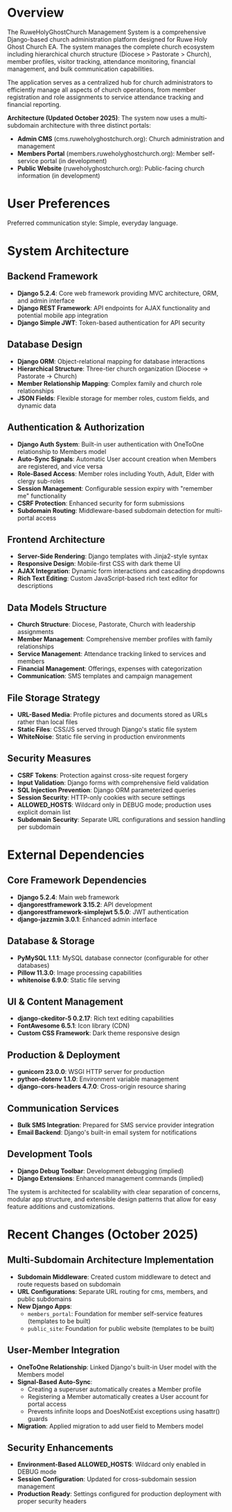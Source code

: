 # Overview

The RuweHolyGhostChurch Management System is a comprehensive Django-based church administration platform designed for Ruwe Holy Ghost Church EA. The system manages the complete church ecosystem including hierarchical church structure (Diocese > Pastorate > Church), member profiles, visitor tracking, attendance monitoring, financial management, and bulk communication capabilities.

The application serves as a centralized hub for church administrators to efficiently manage all aspects of church operations, from member registration and role assignments to service attendance tracking and financial reporting.

**Architecture (Updated October 2025)**: The system now uses a multi-subdomain architecture with three distinct portals:
- **Admin CMS** (cms.ruweholyghostchurch.org): Church administration and management
- **Members Portal** (members.ruweholyghostchurch.org): Member self-service portal (in development)
- **Public Website** (ruweholyghostchurch.org): Public-facing church information (in development)

# User Preferences

Preferred communication style: Simple, everyday language.

# System Architecture

## Backend Framework
- **Django 5.2.4**: Core web framework providing MVC architecture, ORM, and admin interface
- **Django REST Framework**: API endpoints for AJAX functionality and potential mobile app integration
- **Django Simple JWT**: Token-based authentication for API security

## Database Design
- **Django ORM**: Object-relational mapping for database interactions
- **Hierarchical Structure**: Three-tier church organization (Diocese → Pastorate → Church)
- **Member Relationship Mapping**: Complex family and church role relationships
- **JSON Fields**: Flexible storage for member roles, custom fields, and dynamic data

## Authentication & Authorization
- **Django Auth System**: Built-in user authentication with OneToOne relationship to Members model
- **Auto-Sync Signals**: Automatic User account creation when Members are registered, and vice versa
- **Role-Based Access**: Member roles including Youth, Adult, Elder with clergy sub-roles
- **Session Management**: Configurable session expiry with "remember me" functionality
- **CSRF Protection**: Enhanced security for form submissions
- **Subdomain Routing**: Middleware-based subdomain detection for multi-portal access

## Frontend Architecture
- **Server-Side Rendering**: Django templates with Jinja2-style syntax
- **Responsive Design**: Mobile-first CSS with dark theme UI
- **AJAX Integration**: Dynamic form interactions and cascading dropdowns
- **Rich Text Editing**: Custom JavaScript-based rich text editor for descriptions

## Data Models Structure
- **Church Structure**: Diocese, Pastorate, Church with leadership assignments
- **Member Management**: Comprehensive member profiles with family relationships
- **Service Management**: Attendance tracking linked to services and members
- **Financial Management**: Offerings, expenses with categorization
- **Communication**: SMS templates and campaign management

## File Storage Strategy
- **URL-Based Media**: Profile pictures and documents stored as URLs rather than local files
- **Static Files**: CSS/JS served through Django's static file system
- **WhiteNoise**: Static file serving in production environments

## Security Measures
- **CSRF Tokens**: Protection against cross-site request forgery
- **Input Validation**: Django forms with comprehensive field validation
- **SQL Injection Prevention**: Django ORM parameterized queries
- **Session Security**: HTTP-only cookies with secure settings
- **ALLOWED_HOSTS**: Wildcard only in DEBUG mode; production uses explicit domain list
- **Subdomain Security**: Separate URL configurations and session handling per subdomain

# External Dependencies

## Core Framework Dependencies
- **Django 5.2.4**: Main web framework
- **djangorestframework 3.15.2**: API development
- **djangorestframework-simplejwt 5.5.0**: JWT authentication
- **django-jazzmin 3.0.1**: Enhanced admin interface

## Database & Storage
- **PyMySQL 1.1.1**: MySQL database connector (configurable for other databases)
- **Pillow 11.3.0**: Image processing capabilities
- **whitenoise 6.9.0**: Static file serving

## UI & Content Management
- **django-ckeditor-5 0.2.17**: Rich text editing capabilities
- **FontAwesome 6.5.1**: Icon library (CDN)
- **Custom CSS Framework**: Dark theme responsive design

## Production & Deployment
- **gunicorn 23.0.0**: WSGI HTTP server for production
- **python-dotenv 1.1.0**: Environment variable management
- **django-cors-headers 4.7.0**: Cross-origin resource sharing

## Communication Services
- **Bulk SMS Integration**: Prepared for SMS service provider integration
- **Email Backend**: Django's built-in email system for notifications

## Development Tools
- **Django Debug Toolbar**: Development debugging (implied)
- **Django Extensions**: Enhanced management commands (implied)

The system is architected for scalability with clear separation of concerns, modular app structure, and extensible design patterns that allow for easy feature additions and customizations.

# Recent Changes (October 2025)

## Multi-Subdomain Architecture Implementation
- **Subdomain Middleware**: Created custom middleware to detect and route requests based on subdomain
- **URL Configurations**: Separate URL routing for cms, members, and public subdomains
- **New Django Apps**: 
  - `members_portal`: Foundation for member self-service features (templates to be built)
  - `public_site`: Foundation for public website (templates to be built)

## User-Member Integration
- **OneToOne Relationship**: Linked Django's built-in User model with the Members model
- **Signal-Based Auto-Sync**: 
  - Creating a superuser automatically creates a Member profile
  - Registering a Member automatically creates a User account for portal access
  - Prevents infinite loops and DoesNotExist exceptions using hasattr() guards
- **Migration**: Applied migration to add user field to Members model

## Security Enhancements
- **Environment-Based ALLOWED_HOSTS**: Wildcard only enabled in DEBUG mode
- **Session Configuration**: Updated for cross-subdomain session management
- **Production Ready**: Settings configured for production deployment with proper security headers